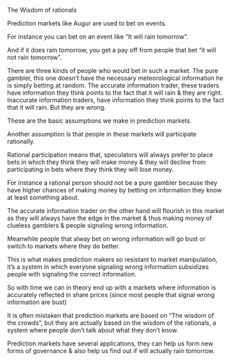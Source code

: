 The Wisdom of rationals

Prediction markets  like Augur are used to bet  on events. 

For instance you can bet on an event like  “It will rain tomorrow”. 

And if it does rain tomorrow, you get a pay off from people that bet “it will not rain tomorrow”.

There are three kinds of people who would bet in such a market.
The pure gambler, this one doesn’t have the necessary meteorological information he is simply betting at random.
The accurate information trader, these traders have information they think points to the fact that it will rain & they are right.
Inaccurate information traders, have information they think points to the fact that it will rain. But they are wrong.

These are the basic assumptions we make in prediction markets.

Another assumption  is that people in these markets will participate rationally.

Rational participation means that, speculators  will always prefer to place bets in which they think they will make money & they will decline from participating in bets where they think they will lose money.

For instance a rational person should not be a pure gambler because they have higher  chances of making  money by betting on information they know at least something about.

The accurate information trader on the other hand will flourish in this market as they will always have the edge in the market & thus making money of clueless gamblers & people signaling wrong information.

Meanwhile people that alway bet on wrong information will go bust or switch to  markets where they do better.

This is what makes prediction makers so resistant to market manipulation, it’s a system in which everyone signaling wrong information subsidizes people with signaling the correct information.

So with time we can in theory end up with a markets where  information is accurately reflected in share prices (since most people that signal wrong information are bust)

It is often mistaken that prediction markets are based on “The wisdom of the crowds”, but they are actually based on the wisdom of the rationals, a system where people don’t talk about what they don’t know.

Prediction markets have several  applications, they can help us form new forms of governance & also  help us find out if will actually rain tomorrow.



